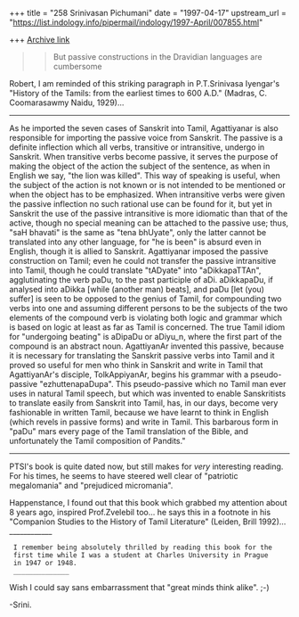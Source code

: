 +++
title = "258 Srinivasan Pichumani"
date = "1997-04-17"
upstream_url = "https://list.indology.info/pipermail/indology/1997-April/007855.html"

+++
[Archive link](https://list.indology.info/pipermail/indology/1997-April/007855.html)


>> But passive constructions in the Dravidian languages are 
>> cumbersome 

Robert, I am reminded of this striking paragraph in P.T.Srinivasa 
Iyengar's "History of the Tamils: from the earliest times to 600 A.D." 
(Madras, C. Coomarasawmy <sic> Naidu, 1929)... 
_________________

As he imported the seven cases of Sanskrit into Tamil,  Agattiyanar is also
responsible for importing the passive voice from Sanskrit.  The passive is
a definite inflection which all verbs,  transitive or intransitive,  undergo
in Sanskrit.  When transitive verbs become passive,  it serves the purpose of
making the object of the action the subject of the sentence,  as when in
English we say, "the lion was killed".  This way of speaking is useful,  when
the subject of the action is not known or is not intended to be mentioned or
when the object has to be emphasized.  When intransitive verbs were given
the passive inflection no such rational use can be found for it, but yet in
Sanskrit the use of the passive intransitive is more idiomatic than that of
the active, though no special meaning can be attached to the passive use; thus,
"saH bhavati" is the same as "tena bhUyate", only the latter cannot be
translated into any other language, for "he is been" is absurd even in English,
though it is allied to Sanskrit. Agattiyanar imposed the passive construction
on Tamil; even he could not transfer the passive intransitive into Tamil,
though he could translate "tADyate" into "aDikkapaTTAn", agglutinating the
verb paDu, to the past participle of aDi.  aDikkapaDu, if analysed into
aDikka [while (another man) beats], and paDu [let (you) suffer] is seen to
be opposed to the genius of Tamil, for compounding two verbs into one and
assuming different persons to be the subjects of the two elements of the
compound verb is violating both logic and grammar which is based on logic
at least as far as Tamil is concerned.  The true Tamil idiom for "undergoing
beating" is aDipaDu or aDiyu_n, where the first part of the compound is an
abstract noun.  AgattiyanAr invented this passive, because it is necessary
for translating the Sanskrit passive verbs into Tamil and it proved so useful
for men who think in Sanskrit and write in Tamil that AgattiyanAr's disciple,
TolkAppiyanAr, begins his grammar with a pseudo-passive "ezhuttenapaDupa".
This pseudo-passive which no Tamil man ever uses in natural Tamil speech, but
which was invented to enable Sanskritists to translate easily from Sanskrit
into Tamil, has, in our days, become very fashionable in written Tamil, because
we have learnt to think in English (which revels in passive forms) and write
in Tamil.  This barbarous form in "paDu" mars every page of the Tamil
translation of the Bible, and unfortunately the Tamil composition of Pandits."
____________________________

PTSI's book is quite dated now, but still makes for _very_ interesting 
reading.  For his times, he seems to have steered well clear of "patriotic
megalomania" and "prejudiced micromania".

Happenstance, I found out that this book which grabbed my attention about 8 
years ago, inspired Prof.Zvelebil too... he says this in a footnote in his 
"Companion Studies to the History of Tamil Literature" (Leiden, Brill 1992)...
     ____________

     I remember being absolutely thrilled by reading this book for the
     first time while I was a student at Charles University in Prague
     in 1947 or 1948.
     ______________

Wish I could say sans embarrassment that "great minds think alike". ;-)

-Srini.




